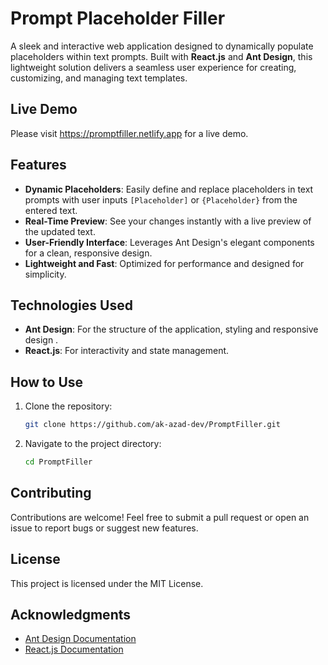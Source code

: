 # Prompt Placeholder Filler

A sleek and interactive web application designed to dynamically populate placeholders within text prompts. Built with **React.js** and **Ant Design**, this lightweight solution delivers a seamless user experience for creating, customizing, and managing text templates.

## Live Demo 

Please visit https://promptfiller.netlify.app for a live demo. 

## Features

- **Dynamic Placeholders**: Easily define and replace placeholders in text prompts with user inputs `[Placeholder]` or `{Placeholder}` from the entered text.
- **Real-Time Preview**: See your changes instantly with a live preview of the updated text.
- **User-Friendly Interface**: Leverages Ant Design's elegant components for a clean, responsive design.
- **Lightweight and Fast**: Optimized for performance and designed for simplicity.

## Technologies Used

- **Ant Design**: For the structure of the application, styling and responsive design .
- **React.js**: For interactivity and state management.

## How to Use

1. Clone the repository:
   ```bash
   git clone https://github.com/ak-azad-dev/PromptFiller.git
   ```

2. Navigate to the project directory:
   ```bash
   cd PromptFiller
   ```

## Contributing

Contributions are welcome! Feel free to submit a pull request or open an issue to report bugs or suggest new features.

## License

This project is licensed under the MIT License. 

## Acknowledgments

- [Ant Design Documentation](https://ant.design/)
- [React.js Documentation](https://react.dev/learn/)